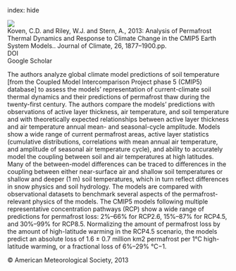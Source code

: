 index: hide

<div class="Citation">
    <div class="Citation-thumb CitationThumb-linked"  data-href="https://doi.org/10.1175/jcli-d-12-00228.1">
      <img src="https://static.claimspace.cloud/climate-study-static/refs/thumbs/9/Koven_et_al_2013-thumb.png" />
    </div>

  <div class="Citation-body">
    <div class="Citation-text">Koven, C.D. and Riley, W.J. and Stern, A., 2013: Analysis of Permafrost Thermal Dynamics and Response to Climate Change in the CMIP5 Earth System Models.. <span class="Article-journal">Journal of  Climate, </span><span class="Article-volume">26, </span>1877–1900.pp.</div>
    <div class="Citation-links">
      <div class="CitationLink" data-href="https://doi.org/10.1175/jcli-d-12-00228.1">
        <div class="CitationLink-icon CitationLink-Doi"></div>
        <div class="CitationLink-text">DOI</div>
      </div>
      <div class="CitationLink" data-href="https://scholar.google.com/scholar?q=10.1175/jcli-d-12-00228.1">
        <div class="CitationLink-icon CitationLink-Scholar"></div>
        <div class="CitationLink-text">Google Scholar</div>
      </div>
    </div>
  </div>
</div>

The authors analyze global climate model predictions of soil temperature [from the Coupled Model Intercomparison Project phase 5 (CMIP5) database] to assess the models’ representation of current-climate soil thermal dynamics and their predictions of permafrost thaw during the twenty-first century. The authors compare the models’ predictions with observations of active layer thickness, air temperature, and soil temperature and with theoretically expected relationships between active layer thickness and air temperature annual mean- and seasonal-cycle amplitude. Models show a wide range of current permafrost areas, active layer statistics (cumulative distributions, correlations with mean annual air temperature, and amplitude of seasonal air temperature cycle), and ability to accurately model the coupling between soil and air temperatures at high latitudes. Many of the between-model differences can be traced to differences in the coupling between either near-surface air and shallow soil temperatures or shallow and deeper (1 m) soil temperatures, which in turn reflect differences in snow physics and soil hydrology. The models are compared with observational datasets to benchmark several aspects of the permafrost-relevant physics of the models. The CMIP5 models following multiple representative concentration pathways (RCP) show a wide range of predictions for permafrost loss: 2%–66% for RCP2.6, 15%–87% for RCP4.5, and 30%–99% for RCP8.5. Normalizing the amount of permafrost loss by the amount of high-latitude warming in the RCP4.5 scenario, the models predict an absolute loss of 1.6 ± 0.7 million km2 permafrost per 1°C high-latitude warming, or a fractional loss of 6%–29% °C−1.

<div class="Citation-copy">
&copy; American Meteorological Society, 2013
</div>